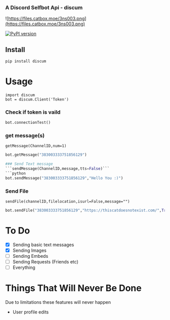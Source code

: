 ### A Discord Selfbot Api - discum

![https://files.catbox.moe/3ns003.png](https://files.catbox.moe/3ns003.png)

[![PyPI version](https://badge.fury.io/py/discum.svg)](https://badge.fury.io/py/discum)


## Install
```python
pip install discum 
```

# Usage

`import discum`      
`bot = discum.Client('Token')`     

### Check if token is vaild
```python
bot.connectionTest()
```
### get message(s)
```getMessage(ChannelID,num=1)```
```python
bot.getMessage("383003333751856129")

### Send Text message
```sendMessage(ChannelID,message,tts=False)```
```python
bot.sendMessage("383003333751856129","Hello You :)")
```
### Send File
```sendFile(channelID,filelocation,isurl=False,message="")```
```python
bot.sendFile("383003333751856129","https://thiscatdoesnotexist.com/",True)
```

# To Do
- [x] Sending basic text messages
- [X] Sending Images
- [ ] Sending Embeds
- [ ] Sending Requests (Friends etc)
- [ ] Everything

# Things That Will Never Be Done
Due to limitations these features will never happen
* User profile edits
